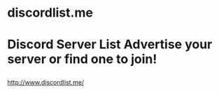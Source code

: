 # discordlist.me
<h1><p>Discord Server List 
Advertise your server or find one to join!</p></h1>

http://www.discordlist.me/
